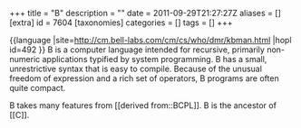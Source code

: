 +++
title = "B"
description = ""
date = 2011-09-29T21:27:27Z
aliases = []
[extra]
id = 7604
[taxonomies]
categories = []
tags = []
+++

{{language
|site=http://cm.bell-labs.com/cm/cs/who/dmr/kbman.html
|hopl id=492
}}
B is a computer language intended for recursive, primarily non-numeric applications typified by system programming. B has a small, unrestrictive syntax that is easy to compile. Because of the unusual freedom of expression and a rich set of operators, B programs are often quite compact.

B takes many features from [[derived from::BCPL]]. B is the ancestor of [[C]].
